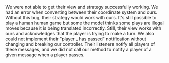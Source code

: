We were not able to get their view and strategy successfully working. We had an error when 
converting between their coordinate system and ours. Without this bug, their strategy would work
with ours. It's still possible to play a human human game but some the model thinks some plays are
illegal moves because it is being translated incorrectly. Still, their view works with ours and 
acknowledges that the player is trying to make a turn. We also could not implement their 
"player _ has passed" notification without changing and breaking our controller. Their listeners 
notify all players of these messages, and we did not call our method to notify a player of a given 
message when a player passes.